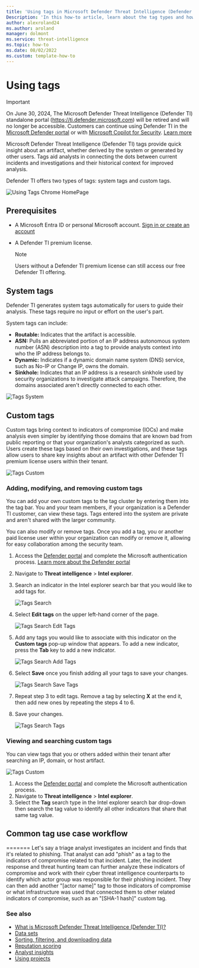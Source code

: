 ```yaml
--- 
title: 'Using tags in Microsoft Defender Threat Intelligence (Defender TI)'
Description: 'In this how-to article, learn about the tag types and how to add, modify, delete, and search custom tags in Microsoft Defender Threat Intelligence (Defender TI).'
author: alexroland24
ms.author: aroland
manager: dolmont
ms.service: threat-intelligence
ms.topic: how-to
ms.date: 08/02/2022
ms.custom: template-how-to
---
```


# Using tags

>[!IMPORTANT] 
> On June 30, 2024, The Microsoft Defender Threat Intelligence (Defender TI) standalone portal (https://ti.defender.microsoft.com) will be retired and will no longer be accessible. Customers can continue using Defender TI in the [Microsoft Defender portal](https://aka.ms/mdti-intel-explorer) or with [Microsoft Copilot for Security](security-copilot-and-defender-threat-intelligence.md). [Learn more](https://aka.ms/mdti-standaloneportal)

Microsoft Defender Threat Intelligence (Defender TI) tags provide quick insight about an artifact, whether derived by the system or generated by other users. Tags aid analysts in connecting the dots between current incidents and investigations and their historical context for improved analysis.

Defender TI offers two types of tags: system tags and custom tags.

![Using Tags Chrome HomePage](media/UsingTagsChromeHomePage.png)

## Prerequisites

- A Microsoft Entra ID or personal Microsoft account. [Sign in or create an account](https://signup.microsoft.com/)
- A Defender TI premium license.

    > [!NOTE]
    > Users without a Defender TI premium license can still access our free Defender TI offering.


## System tags

Defender TI generates system tags automatically for users to guide their analysis. These tags require no input or effort on the user's part.

System tags can include:

- **Routable:** Indicates that the artifact is accessible.
- **ASN:** Pulls an abbreviated portion of an IP address autonomous system number (ASN) description into a tag to provide analysts context into who the IP address belongs to.
- **Dynamic:** Indicates if a dynamic domain name system (DNS) service, such as No-IP or Change IP, owns the domain.
- **Sinkhole:** Indicates that an IP address is a research sinkhole used by security organizations to investigate attack campaigns. Therefore, the domains associated aren't directly connected to each other.

![Tags System](media/tagsSystem.png)

## Custom tags

Custom tags bring context to indicators of compromise (IOCs) and make analysis even simpler by identifying those domains that are known bad from public reporting or that your organization's analysts categorized as such. Users create these tags based on their own investigations, and these tags allow users to share key insights about an artifact with other Defender TI premium license users within their tenant.

![Tags Custom](media/tagsCustom.png)

### Adding, modifying, and removing custom tags

You can add your own custom tags to the tag cluster by entering them into the tag bar. You and your team members, if your organization is a Defender TI customer, can view these tags. Tags entered into the system are private and aren't shared with the larger community.

You can also modify or remove tags. Once you add a tag, you or another paid license user within your organization can modify or remove it, allowing for easy collaboration among the security team.

1. Access the [Defender portal](https://security.microsoft.com/) and complete the Microsoft authentication process. [Learn more about the Defender portal](/defender-xdr/microsoft-365-defender-portal)
2. Navigate to **Threat intelligence** > **Intel explorer**.
3. Search an indicator in the Intel explorer search bar that you would like to add tags for.

   ![Tags Search](media/tagsSearch.png)

4. Select **Edit tags** on the upper left-hand corner of the page.

   ![Tags Search Edit Tags](media/tagsSearchEditTags.png)

5. Add any tags you would like to associate with this indicator on the **Custom tags** pop-up window that appears. To add a new indicator, press the **Tab** key to add a new indicator.

   ![Tags Search Add Tags](media/tagsSearchAddTags.png)

6. Select **Save** once you finish adding all your tags to save your changes.

   ![Tags Search Save Tags](media/tagsSearchSaveTags.png)

7. Repeat step 3 to edit tags. Remove a tag by selecting **X** at the end it, then add new ones by repeating the steps 4 to 6.

8. Save your changes.

   ![Tags Search Tags](media/tagsSearchTags.png)

### Viewing and searching custom tags

You can view tags that you or others added within their tenant after searching an IP, domain, or host artifact.

![Tags Custom](media/tagsCustom.png)

1. Access the [Defender portal](https://security.microsoft.com/) and complete the Microsoft authentication process.
2. Navigate to **Threat intelligence** > **Intel explorer**.
3. Select the **Tag** search type in the Intel explorer search bar drop-down then search the tag value to identify all other indicators that share that same tag value.

## Common tag use case workflow
=======
Let's say a triage analyst investigates an incident and finds that it's related to phishing. That analyst can add "phish" as a tag to the indicators of compromise related to that incident. Later, the incident response and threat hunting team can further analyze these indicators of compromise and work with their cyber threat intelligence counterparts to identify which actor group was responsible for their phishing incident. They can then add another "[actor name]" tag to those indicators of compromise or what infrastructure was used that connected them to other related indicators of compromise, such as an "[SHA-1 hash]" custom tag.

### See also

- [What is Microsoft Defender Threat Intelligence (Defender TI)?](what-is-microsoft-defender-threat-intelligence-defender-ti.md)
- [Data sets](data-sets.md)
- [Sorting, filtering, and downloading data](sorting-filtering-and-downloading-data.md)
- [Reputation scoring](reputation-scoring.md)
- [Analyst insights](analyst-insights.md)
- [Using projects](using-projects.md)
